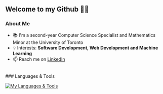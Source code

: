 ## Welcome to my Github 👋🏻

### About Me

- 📚 I'm a second-year Computer Science Specialist and Mathematics Minor at the University of Toronto
- 💡 Interests: **Software Development, Web Development and Machine Learning**
- 📫 Reach me on [LinkedIn](https://www.linkedin.com/in/olivia-wongg/)
  
<br/>
### Languages & Tools

[![My Languages & Tools](https://skillicons.dev/icons?i=py,java,c,r,css,blender,figma,html,js,linux)](https://skillicons.dev)

<br/>

